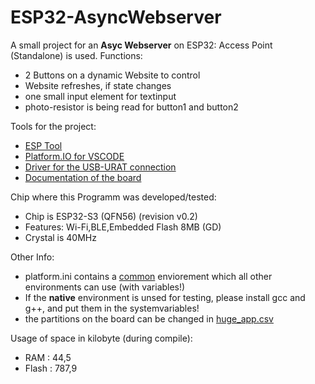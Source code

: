 # ESP32-AsyncWebserver

A small project for an **Asyc Webserver** on ESP32: Access Point (Standalone) is used.
Functions:

- 2 Buttons on a dynamic Website to control
- Website refreshes, if state changes
- one small input element for textinput
- photo-resistor is being read for button1 and button2

Tools for the project:

- [ESP Tool](https://espressif.github.io/esptool-js/)
- [Platform.IO for VSCODE](https://platformio.org/install/ide?install=vscode)
- [Driver for the USB-URAT connection](https://www.silabs.com/developer-tools/usb-to-uart-bridge-vcp-drivers?tab=downloads)
- [Documentation of the board](<https://resource.heltec.cn/download/WiFi_Kit_32_V3/HTIT-WiFi%20kit32_V3(Rev1.1).pdf>)

Chip where this Programm was developed/tested:

- Chip is ESP32-S3 (QFN56) (revision v0.2)
- Features: Wi-Fi,BLE,Embedded Flash 8MB (GD)
- Crystal is 40MHz

Other Info:

- platform.ini contains a [common](https://github.com/T-Al-D/ESP32-AsyncWebserver/blob/main/platformio.ini) enviorement which all other environments can use (with variables!)
- If the **native** environment is unsed for testing, please install gcc and g++, and put them in the systemvariables!
- the partitions on the board can be changed in [huge_app.csv](https://github.com/T-Al-D/ESP32-AsyncWebserver/blob/main/data/partitions/huge_app.csv)

Usage of space in kilobyte (during compile):

- RAM : 44,5
- Flash : 787,9
